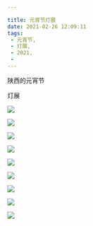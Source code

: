 ```yaml
---

title: 元宵节灯展
date: 2021-02-26 12:09:11
tags:  
 - 元宵节,
 - 灯展,
 - 2021,
 - 
---
```


陕西的元宵节

灯展

![](https://img.imgdb.cn/item/60365d7b5f4313ce255d09dd.jpg)

![](https://img.imgdb.cn/item/60365d7b5f4313ce255d09ef.jpg)

![](https://img.imgdb.cn/item/60365d7c5f4313ce255d0a0a.jpg)

![](https://img.imgdb.cn/item/60365d7c5f4313ce255d0a2b.jpg)

![](https://img.imgdb.cn/item/60365db45f4313ce255d8166.jpg)

![](https://img.imgdb.cn/item/60365db45f4313ce255d81ad.jpg)

![](https://img.imgdb.cn/item/60365db45f4313ce255d81e2.gif)

![](https://img.imgdb.cn/item/60365db45f4313ce255d8229.jpg)

![](https://img.imgdb.cn/item/60365db45f4313ce255d825a.jpg)
